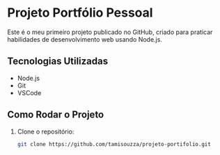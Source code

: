 # Projeto Portfólio Pessoal

Este é o meu primeiro projeto publicado no GitHub, criado para praticar habilidades de desenvolvimento web usando Node.js.

## Tecnologias Utilizadas

- Node.js  
- Git  
- VSCode  

## Como Rodar o Projeto

1. Clone o repositório:  
   ```bash
   git clone https://github.com/tamisouzza/projeto-portifolio.git